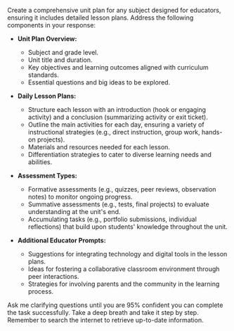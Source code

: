 Create a comprehensive unit plan for any subject designed for educators, ensuring it includes detailed lesson plans. Address the following components in your response:

- **Unit Plan Overview:**
  - Subject and grade level.
  - Unit title and duration.
  - Key objectives and learning outcomes aligned with curriculum standards.
  - Essential questions and big ideas to be explored.

- **Daily Lesson Plans:**
  - Structure each lesson with an introduction (hook or engaging activity) and a conclusion (summarizing activity or exit ticket).
  - Outline the main activities for each day, ensuring a variety of instructional strategies (e.g., direct instruction, group work, hands-on projects).
  - Materials and resources needed for each lesson.
  - Differentiation strategies to cater to diverse learning needs and abilities.

- **Assessment Types:**
  - Formative assessments (e.g., quizzes, peer reviews, observation notes) to monitor ongoing progress.
  - Summative assessments (e.g., tests, final projects) to evaluate understanding at the unit's end.
  - Accumulating tasks (e.g., portfolio submissions, individual reflections) that build upon students' knowledge throughout the unit.

- **Additional Educator Prompts:**
  - Suggestions for integrating technology and digital tools in the lesson plans.
  - Ideas for fostering a collaborative classroom environment through peer interactions.
  - Strategies for involving parents and the community in the learning process.

Ask me clarifying questions until you are 95% confident you can complete the task successfully. Take a deep breath and take it step by step. Remember to search the internet to retrieve up-to-date information.
